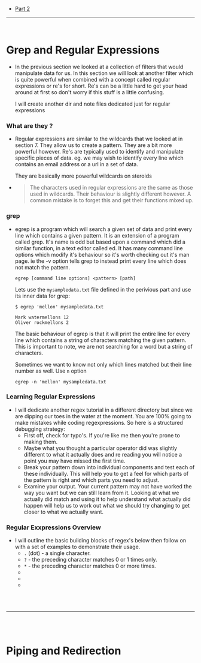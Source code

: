 - [Part 2](./README2.md)

---

<br>

# Grep and Regular Expressions

- In the previous section we looked at a collection of filters that would manipulate data for us. In this section we will look at another filter which is quite powerful when combined with a concept called regular expressions or re's for short. Re's can be a little hard to get your head around at first so don't worry if this stuff is a little confusing.

  I will create another dir and note files dedicated just for regular expressions

### What are they ?

- Regular expressions are similar to the wildcards that we looked at in section 7. They allow us to create a pattern. They are a bit more powerful however. Re's are typically used to identify and manipulate specific pieces of data. eg. we may wish to identify every line which contains an email address or a url in a set of data.

  They are basically more powerful wildcards on steroids
  
- > The characters used in regular expressions are the same as those used in wildcards. Their behaviour is slightly different     however. A common mistake is to forget this and get their functions mixed up.

### grep

- egrep is a program which will search a given set of data and print every line which contains a given pattern. It is an extension of a program called grep. It's name is odd but based upon a command which did a similar function, in a text editor called ed. It has many command line options which modify it's behaviour so it's worth checking out it's man page. ie the -v option tells grep to instead print every line which does not match the pattern.
  ```
  egrep [command line options] <pattern> [path]
  ```
  
  Lets use the `mysampledata.txt` file defined in the perivious part and use its inner data for grep:
  ```
  $ egrep 'mellon' mysampledata.txt
  
  Mark watermellons 12
  Oliver rockmellons 2
  ```
  The basic behaviour of egrep is that it will print the entire line for every line which contains a string of characters matching the given pattern. This is important to note, we are not searching for a word but a string of characters.
  
  Sometimes we want to know not only which lines matched but their line number as well. Use `n` option
  ```
  egrep -n 'mellon' mysampledata.txt
  ```

### Learning Regular Expressions

- I will dedicate another regex tutorial in a different directory but since we are dipping our toes in the water at the moment. You are 100% going to make mistakes while coding regexpressions. So here is a structured debugging strategy:
  - First off, check for typo's. If you're like me then you're prone to making them.
  - Maybe what you thought a particular operator did was slightly different to what it actually does and re reading you will notice a point you may have missed the first time.
  - Break your pattern down into individual components and test each of these individually. This will help you to get a feel for which parts of the pattern is right and which parts you need to adjust.
  - Examine your output. Your current pattern may not have worked the way you want but we can still learn from it. Looking at what we actually did match and using it to help understand what actually did happen will help us to work out what we should try changing to get closer to what we actually want.

### Regular Exxpressions Overview

- I will outline the basic building blocks of regex's below then follow on with a set of examples to demonstrate their usage.
  - `.` (dot) - a single character.
  - `?` - the preceding character matches 0 or 1 times only.
  - `*` - the preceding character matches 0 or more times.
  -
  -
  -
  

<Br>
<br>

---

<br>
<br>

# Piping and Redirection
